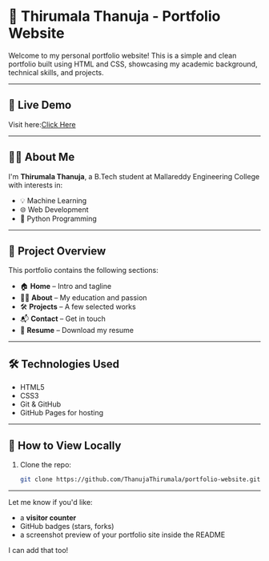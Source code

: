 # 💼 Thirumala Thanuja - Portfolio Website

Welcome to my personal portfolio website! This is a simple and clean portfolio built using HTML and CSS, showcasing my academic background, technical skills, and projects.

---

## 🔗 Live Demo

Visit here:[Click Here](https://thanujathirumala.github.io/portfolio/)

---

## 👩‍💻 About Me

I'm **Thirumala Thanuja**, a B.Tech student at Mallareddy Engineering College with interests in:

- 💡 Machine Learning  
- 🌐 Web Development  
- 🐍 Python Programming

---

## 📂 Project Overview

This portfolio contains the following sections:

- 🏠 **Home** – Intro and tagline  
- 👩‍🎓 **About** – My education and passion  
- 🛠️ **Projects** – A few selected works  
- 📬 **Contact** – Get in touch  
- 📄 **Resume** – Download my resume  

---

## 🛠 Technologies Used

- HTML5
- CSS3
- Git & GitHub
- GitHub Pages for hosting

---

## 🚀 How to View Locally

1. Clone the repo:
   ```bash
   git clone https://github.com/ThanujaThirumala/portfolio-website.git

---

Let me know if you'd like:
- a **visitor counter**
- GitHub badges (stars, forks)
- a screenshot preview of your portfolio site inside the README

I can add that too!

